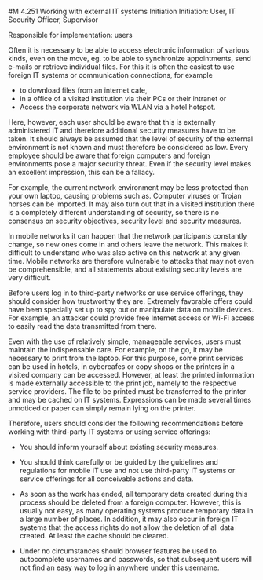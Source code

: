 #M 4.251 Working with external IT systems
Initiation Initiation: User, IT Security Officer, Supervisor

Responsible for implementation: users

Often it is necessary to be able to access electronic information of various kinds, even on the move, eg. to be able to synchronize appointments, send e-mails or retrieve individual files. For this it is often the easiest to use foreign IT systems or communication connections, for example

* to download files from an internet cafe,
* in a office of a visited institution via their PCs or their intranet or
* Access the corporate network via WLAN via a hotel hotspot.


Here, however, each user should be aware that this is externally administered IT and therefore additional security measures have to be taken. It should always be assumed that the level of security of the external environment is not known and must therefore be considered as low. Every employee should be aware that foreign computers and foreign environments pose a major security threat. Even if the security level makes an excellent impression, this can be a fallacy.

For example, the current network environment may be less protected than your own laptop, causing problems such as. Computer viruses or Trojan horses can be imported. It may also turn out that in a visited institution there is a completely different understanding of security, so there is no consensus on security objectives, security level and security measures.

In mobile networks it can happen that the network participants constantly change, so new ones come in and others leave the network. This makes it difficult to understand who was also active on this network at any given time. Mobile networks are therefore vulnerable to attacks that may not even be comprehensible, and all statements about existing security levels are very difficult.

Before users log in to third-party networks or use service offerings, they should consider how trustworthy they are. Extremely favorable offers could have been specially set up to spy out or manipulate data on mobile devices. For example, an attacker could provide free Internet access or Wi-Fi access to easily read the data transmitted from there.

Even with the use of relatively simple, manageable services, users must maintain the indispensable care. For example, on the go, it may be necessary to print from the laptop. For this purpose, some print services can be used in hotels, in cybercafes or copy shops or the printers in a visited company can be accessed. However, at least the printed information is made externally accessible to the print job, namely to the respective service providers. The file to be printed must be transferred to the printer and may be cached on IT systems. Expressions can be made several times unnoticed or paper can simply remain lying on the printer.

Therefore, users should consider the following recommendations before working with third-party IT systems or using service offerings:

* You should inform yourself about existing security measures.
* You should think carefully or be guided by the guidelines and regulations for mobile IT use and not use third-party IT systems or service offerings for all conceivable actions and data.


* As soon as the work has ended, all temporary data created during this process should be deleted from a foreign computer. However, this is usually not easy, as many operating systems produce temporary data in a large number of places. In addition, it may also occur in foreign IT systems that the access rights do not allow the deletion of all data created. At least the cache should be cleared.
* Under no circumstances should browser features be used to autocomplete usernames and passwords, so that subsequent users will not find an easy way to log in anywhere under this username.




